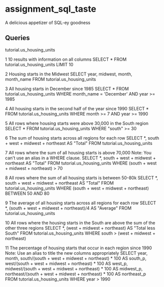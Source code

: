# assignment_sql_taste
A delicious appetizer of SQL-ey goodness


## Queries

tutorial.us_housing_units

1   10 results with information on all columns
SELECT *
  FROM tutorial.us_housing_units
  LIMIT 10

2 Housing starts in the Midwest
SELECT  year,
        midwest,
        month,
        month_name
  FROM tutorial.us_housing_units

3 All housing starts in December since 1985
SELECT *
  FROM tutorial.us_housing_units
  WHERE month_name = 'December'
  AND year >= 1985

4 All housing starts in the second half of the year since 1990
SELECT *
  FROM tutorial.us_housing_units
  WHERE month >= 7
  AND year >= 1990
  
5 All rows where housing starts were above 30,000 in the South region
SELECT *
  FROM tutorial.us_housing_units
  WHERE "south" >= 30

6 The sum of housing starts across all regions for each row
SELECT *, south + west + midwest + northeast AS "Total"
  FROM tutorial.us_housing_units

7 All rows where the sum of all housing starts is above 70,000 Note: You can't use an alias in a WHERE clause.
SELECT *, south + west + midwest + northeast AS "Total"
  FROM tutorial.us_housing_units
  WHERE (south + west + midwest + northeast) > 70

8 All rows where the sum of all housing starts is between 50-80k
SELECT *, south + west + midwest + northeast AS "Total"
  FROM tutorial.us_housing_units
  WHERE (south + west + midwest + northeast) BETWEEN 50 AND 80
  
9 The average of all housing starts across all regions for each row
SELECT *, 
        (south + west + midwest + northeast)/4 AS "Average"
  FROM tutorial.us_housing_units
  
10 All rows where the housing starts in the South are above the sum of the other three regions
SELECT *, (west + midwest + northeast) AS "Total less South"
  FROM tutorial.us_housing_units
  WHERE south > (west + midwest + northeast)

11 The percentage of housing starts that occur in each region since 1990 Note: Use an alias to title the new columns appropriately
SELECT year,
  month,
  south/(south + west + midwest + northeast) * 100 AS south_p,
  west/(south + west + midwest + northeast) * 100 AS west_p,
  midwest/(south + west + midwest + northeast) * 100 AS midwest_p,
  northeast/(south + west + midwest + northeast) * 100 AS northeast_p
FROM tutorial.us_housing_units
WHERE year > 1990
